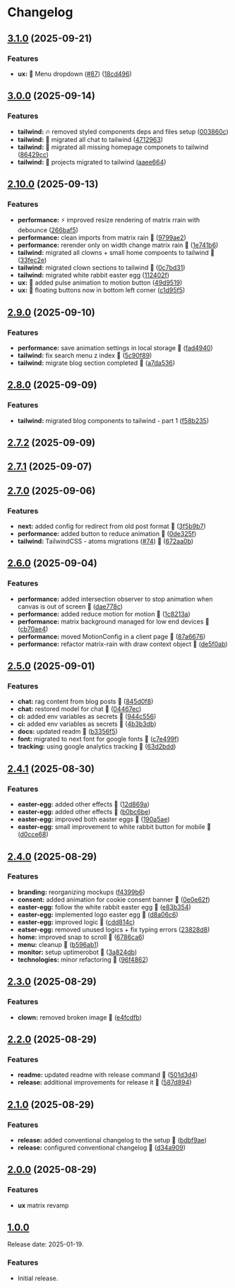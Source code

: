 # Changelog

## [3.1.0](https://github.com/chicio/chicio-blog/compare/v3.0.0...v3.1.0) (2025-09-21)

### Features

* **ux:** :lipstick: Menu dropdown ([#87](https://github.com/chicio/chicio-blog/issues/87)) ([18cd496](https://github.com/chicio/chicio-blog/commit/18cd4960cd76487bb983ceb5900e23bb3a728ad3))

## [3.0.0](https://github.com/chicio/chicio-blog/compare/v2.10.0...v3.0.0) (2025-09-14)

### Features

* **tailwind:** :fire: removed styled components deps and files setup ([003860c](https://github.com/chicio/chicio-blog/commit/003860ce3c5885bcb23ac0947848c55214ede761))
* **tailwind:** :lipstick: migrated all chat to tailwind ([4712963](https://github.com/chicio/chicio-blog/commit/4712963833242dbba511ad9edd4a4d11b3420207))
* **tailwind:** :lipstick: migrated all missing homepage componets to tailwind ([86429cc](https://github.com/chicio/chicio-blog/commit/86429ccec91ad84f84913c908e56a850690d1d04))
* **tailwind:** :lipstick: projects migrated to tailwind ([aaee664](https://github.com/chicio/chicio-blog/commit/aaee66432eabff48b1672813877d813d90e90401))

## [2.10.0](https://github.com/chicio/chicio-blog/compare/v2.9.0...v2.10.0) (2025-09-13)

### Features

* **performance:** :zap: improved resize rendering of matrix rrain with debounce ([266baf5](https://github.com/chicio/chicio-blog/commit/266baf5f9d0ae27379d8401e5827256ea0719263))
* **performance:** clean imports from matrix rain :rocket: ([9799ae2](https://github.com/chicio/chicio-blog/commit/9799ae2cd8024c6a76c23cca6f8cea998fd7be46))
* **performance:** rerender only on width change matrix rain :rocket: ([1e741b6](https://github.com/chicio/chicio-blog/commit/1e741b65cf1f1083d7ada7248565db559b793d77))
* **tailwind:** migrated all clowns + small home compoents to tailwind :rocket: ([33fec2e](https://github.com/chicio/chicio-blog/commit/33fec2e810d86a4a91b3bede7aff8e3c455ca841))
* **tailwind:** migrated clown sections to tailwind :rocket: ([0c7bd31](https://github.com/chicio/chicio-blog/commit/0c7bd317f2e8a8ef5148cd9a78116eda822431df))
* **tailwind:** migrated white rabbit easter egg ([112402f](https://github.com/chicio/chicio-blog/commit/112402fc9bff70aab5e2321ff9c613769c9bd485))
* **ux:** :lipstick: added pulse animation to motion button ([49d9519](https://github.com/chicio/chicio-blog/commit/49d95198bbb22499df2af9dcae5744be7b177312))
* **ux:** :lipstick: floating buttons now in bottom left corner ([c1d95f5](https://github.com/chicio/chicio-blog/commit/c1d95f5ee0baf6cf9f75a74b0d757e84f80399e7))

## [2.9.0](https://github.com/chicio/chicio-blog/compare/v2.8.0...v2.9.0) (2025-09-10)

### Features

* **performance:** save animation settings in local storage :rocket: ([fad4940](https://github.com/chicio/chicio-blog/commit/fad4940c7a3d92994d82fe4ccc4789a3bf14a2b6))
* **tailwind:** fix search menu z index :rocket: ([5c90f89](https://github.com/chicio/chicio-blog/commit/5c90f8931f21a922119b6e0555ffea6125a3d8f9))
* **tailwind:** migrate blog section completed :rocket: ([a7da536](https://github.com/chicio/chicio-blog/commit/a7da5367ae5ff09c084b92eb18f95020c3a08341))

## [2.8.0](https://github.com/chicio/chicio-blog/compare/v2.7.2...v2.8.0) (2025-09-09)

### Features

* **tailwind:** migrated blog components to tailwind - part 1 ([f58b235](https://github.com/chicio/chicio-blog/commit/f58b2353cc0af0a3fb5cb5fc2d9711142af7f7e5))

## [2.7.2](https://github.com/chicio/chicio-blog/compare/v2.7.1...v2.7.2) (2025-09-09)

## [2.7.1](https://github.com/chicio/chicio-blog/compare/v2.7.0...v2.7.1) (2025-09-07)

## [2.7.0](https://github.com/chicio/chicio-blog/compare/v2.6.0...v2.7.0) (2025-09-06)

### Features

* **next:** added config for redirect from old post format :rocket: ([3f5b9b7](https://github.com/chicio/chicio-blog/commit/3f5b9b7f86d3b3963c9c56eccea67834ea5e473e))
* **performance:** added button to reduce animation :rocket: ([0de325f](https://github.com/chicio/chicio-blog/commit/0de325fa4499566029bf5b1febcf557e7e04181b))
* **tailwind:** TailwindCSS  - atoms migrations ([#74](https://github.com/chicio/chicio-blog/issues/74)) :rocket: ([672aa0b](https://github.com/chicio/chicio-blog/commit/672aa0bf53784a549333147b04a61ff58a5c246c))

## [2.6.0](https://github.com/chicio/chicio-blog/compare/v2.5.0...v2.6.0) (2025-09-04)

### Features

* **performance:** added intersection observer to stop animation when canvas is out of screen :rocket: ([dae778c](https://github.com/chicio/chicio-blog/commit/dae778c4cd4eddf553edc30efacbe359bb9c8b19))
* **performance:** added reduce motion for motion :rocket: ([1c8213a](https://github.com/chicio/chicio-blog/commit/1c8213ab25cd1e09c7d2670d53e7a00f1f86ab73))
* **performance:** matrix background managed for low end devices :rocket: ([cb70ae4](https://github.com/chicio/chicio-blog/commit/cb70ae4612e8b9a13713599057a9d0f2faf1f2be))
* **performance:** moved MotionConfig in a client page :rocket: ([87a6676](https://github.com/chicio/chicio-blog/commit/87a667605f86a4bfe7f1400b8cf72bc4cacccd3b))
* **performance:** refactor matrix-rain with draw context object :rocket: ([de5f0ab](https://github.com/chicio/chicio-blog/commit/de5f0aba7320f5f5b006b3101168d8d89e6819c2))

## [2.5.0](https://github.com/chicio/chicio-blog/compare/v2.4.1...v2.5.0) (2025-09-01)

### Features

* **chat:** rag content from blog posts :rocket: ([845d0f8](https://github.com/chicio/chicio-blog/commit/845d0f82fa0dde4f6e392e73d101e93ebc1e0950))
* **chat:** restored model for chat :rocket: ([04467ec](https://github.com/chicio/chicio-blog/commit/04467ec55365eddd2f7939a55adff1eaf92b2cbc))
* **ci:** added env variables as secrets :rocket: ([944c556](https://github.com/chicio/chicio-blog/commit/944c556a6cb669c4928bc2b0daea0d5492a865d9))
* **ci:** added env variables as secrets :rocket: ([4b3b3db](https://github.com/chicio/chicio-blog/commit/4b3b3db22fd104e781dfb83bb39c0e8889124c19))
* **docs:** updated readm :rocket: ([b3356f5](https://github.com/chicio/chicio-blog/commit/b3356f5e43b91aea9910c44000eb6a4ed5781659))
* **font:** migrated to next font for google fonts :rocket: ([c7e499f](https://github.com/chicio/chicio-blog/commit/c7e499ff2e9bcd1cdb8c0207d332be11d6395e1d))
* **tracking:** using google analytics tracking :rocket: ([63d2bdd](https://github.com/chicio/chicio-blog/commit/63d2bdd7509d13258c64993728916a1b3bc08c35))

## [2.4.1](https://github.com/chicio/chicio-blog/compare/v2.4.0...v2.4.1) (2025-08-30)

### Features

* **easter-egg:** added other effects :rocket: ([12d869a](https://github.com/chicio/chicio-blog/commit/12d869a79de6860635bdbbccc0a61b2948f76d6f))
* **easter-egg:** added other effects :rocket: ([b0bc6be](https://github.com/chicio/chicio-blog/commit/b0bc6beb0b9e19fc00eff1f6e25e3902587887e0))
* **easter-egg:** improved both easter eggs :rocket: ([190a5ae](https://github.com/chicio/chicio-blog/commit/190a5ae25359adb60013cec0f84b845a57f86560))
* **easter-egg:** small improvement to white rabbit button for mobile :rocket: ([d0cce68](https://github.com/chicio/chicio-blog/commit/d0cce6846220f25eeea202c434618fd0b15cd489))

## [2.4.0](https://github.com/chicio/chicio-blog/compare/v2.3.0...v2.4.0) (2025-08-29)

### Features

* **branding:** reorganizing mockups ([f4399b6](https://github.com/chicio/chicio-blog/commit/f4399b6bc9a9e014811ae7484e70584c7f4a72b9))
* **consent:** added animation for cookie consent banner :rocket: ([0e0e62f](https://github.com/chicio/chicio-blog/commit/0e0e62f85fb7bac60cc1546e8e2f6ba9deaea99c))
* **easter-egg:** follow the white rabbit easter egg :rocket: ([e83b354](https://github.com/chicio/chicio-blog/commit/e83b35406e3c42a54cd1fc9179a67bad83fb9616))
* **easter-egg:** implemented logo easter egg :rocket: ([d8a06c6](https://github.com/chicio/chicio-blog/commit/d8a06c6888af618b22385429375bb031480320b8))
* **easter-egg:** improved logic :rocket: ([cdd814c](https://github.com/chicio/chicio-blog/commit/cdd814c6db14b08005691831085db6c8dff8b5ac))
* **eatser-egg:** removed unused logics + fix typing errors ([23828d8](https://github.com/chicio/chicio-blog/commit/23828d8c591f482add8c4f279987f8d7953b4bb8))
* **home:** improved snap to scroll :rocket: ([6786ca6](https://github.com/chicio/chicio-blog/commit/6786ca6b08c8ce7f0a060e35fb57a82129817e96))
* **menu:** cleanup :rocket: ([b596ab1](https://github.com/chicio/chicio-blog/commit/b596ab18897988a49fe3fb65969c6dd8b15855d6))
* **monitor:** setup uptimerobot :rocket: ([3a824db](https://github.com/chicio/chicio-blog/commit/3a824db83bc7a0ad1318a702afbec705d154dfdb))
* **technologies:** minor refactoring :rocket: ([96f4862](https://github.com/chicio/chicio-blog/commit/96f4862976b9c6c240d7976a6fc8d41dc7779615))

## [2.3.0](https://github.com/chicio/chicio-blog/compare/v2.2.0...v2.3.0) (2025-08-29)

### Features

* **clown:** removed broken image :rocket: ([e4fcdfb](https://github.com/chicio/chicio-blog/commit/e4fcdfbae3005d3937952172e1d4a1563de6d891))

## [2.2.0](https://github.com/chicio/chicio-blog/compare/v2.1.0...v2.2.0) (2025-08-29)

### Features

* **readme:** updated readme with release command :rocket: ([501d3d4](https://github.com/chicio/chicio-blog/commit/501d3d4f00f641bdae8587890315e2f2a150bb35))
* **release:** additional improvements for release it :rocket: ([587d894](https://github.com/chicio/chicio-blog/commit/587d8944f1fa2680da972d23390fd72d31724ae1))

## [2.1.0](https://github.com/chicio/chicio-blog/compare/v2.0.0...v2.1.0) (2025-08-29)

### Features

* **release:** added conventional changelog to the setup :rocket: ([bdbf9ae](https://github.com/chicio/chicio-blog/commit/bdbf9ae8ccd3befed12241a536b0d2a0ee440ef5))
* **release:** configured conventional changelog :rocket: ([d34a909](https://github.com/chicio/chicio-blog/commit/d34a909325c89e34d8f413564cc87e617ef72dcf))

## [2.0.0](https://github.com/chicio/chicio-blog/compare/v2.0.0...v2.1.0) (2025-08-29)

### Features

* **ux** matrix revamp

## [1.0.0](https://github.com/chicio/chicio-blog/releases/tag/v1.0.0)

Release date: 2025-01-19.

### Features

- Initial release.
